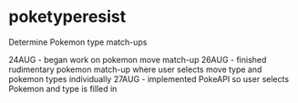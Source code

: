 # poketyperesist
Determine Pokemon type match-ups

24AUG - began work on pokemon move match-up
26AUG - finished rudimentary pokemon match-up where user selects move type and pokemon types individually
27AUG - implemented PokeAPI so user selects Pokemon and type is filled in

